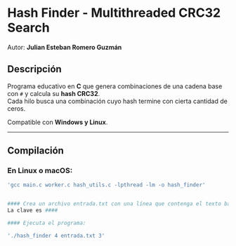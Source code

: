 # Hash Finder - Multithreaded CRC32 Search

Autor: **Julian Esteban Romero Guzmán**

## Descripción
Programa educativo en **C** que genera combinaciones de una cadena base con `#` y calcula su **hash CRC32**.  
Cada hilo busca una combinación cuyo hash termine con cierta cantidad de ceros.

Compatible con **Windows y Linux**.

---

## Compilación

### En Linux o macOS:
```bash
'gcc main.c worker.c hash_utils.c -lpthread -lm -o hash_finder'


#### Crea un archivo entrada.txt con una línea que contenga el texto base:
La clave es ####

#### Ejecuta el programa:

'./hash_finder 4 entrada.txt 3'

